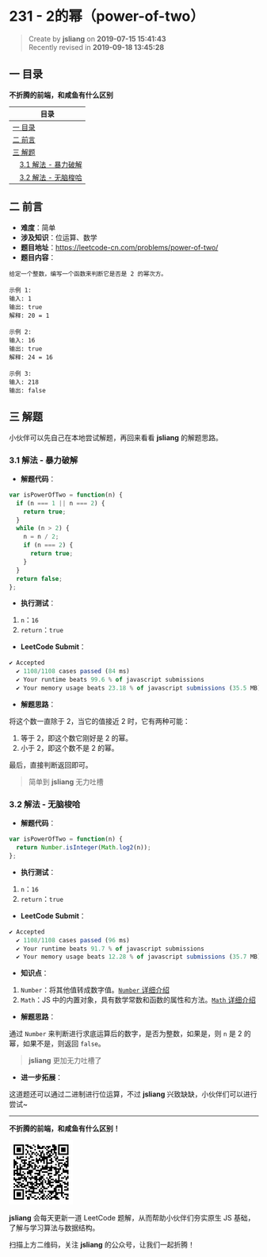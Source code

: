 231 - 2的幂（power-of-two）
===

> Create by **jsliang** on **2019-07-15 15:41:43**  
> Recently revised in **2019-09-18 13:45:28**

## <a name="chapter-one" id="chapter-one">一 目录</a>

**不折腾的前端，和咸鱼有什么区别**

| 目录 |
| --- | 
| [一 目录](#chapter-one) | 
| [二 前言](#chapter-two) |
| [三 解题](#chapter-three) |
| &emsp;[3.1 解法 - 暴力破解](#chapter-three-one) |
| &emsp;[3.2 解法 - 无脑梭哈](#chapter-three-two) |

## <a name="chapter-two" id="chapter-two">二 前言</a>



* **难度**：简单
* **涉及知识**：位运算、数学
* **题目地址**：https://leetcode-cn.com/problems/power-of-two/
* **题目内容**：

```
给定一个整数，编写一个函数来判断它是否是 2 的幂次方。

示例 1:
输入: 1
输出: true
解释: 20 = 1

示例 2:
输入: 16
输出: true
解释: 24 = 16

示例 3:
输入: 218
输出: false
```

## <a name="chapter-three" id="chapter-three">三 解题</a>



小伙伴可以先自己在本地尝试解题，再回来看看 **jsliang** 的解题思路。

### <a name="chapter-three-one" id="chapter-three-one">3.1 解法 - 暴力破解</a>



* **解题代码**：

```js
var isPowerOfTwo = function(n) {
  if (n === 1 || n === 2) {
    return true;
  }
  while (n > 2) {
    n = n / 2;
    if (n === 2) {
      return true;
    }
  }
  return false;
};
```

* **执行测试**：

1. `n`：`16`
2. `return`：`true`

* **LeetCode Submit**：

```js
✔ Accepted
  ✔ 1108/1108 cases passed (84 ms)
  ✔ Your runtime beats 99.6 % of javascript submissions
  ✔ Your memory usage beats 23.18 % of javascript submissions (35.5 MB)
```

* **解题思路**：

将这个数一直除于 2，当它的值接近 2 时，它有两种可能：

1. 等于 2，即这个数它刚好是 2 的幂。
2. 小于 2，即这个数不是 2 的幂。

最后，直接判断返回即可。

> 简单到 **jsliang** 无力吐槽

### <a name="chapter-three-two" id="chapter-three-two">3.2 解法 - 无脑梭哈</a>



* **解题代码**：

```js
var isPowerOfTwo = function(n) {
  return Number.isInteger(Math.log2(n));
};
```

* **执行测试**：

1. `n`：`16`
2. `return`：`true`

* **LeetCode Submit**：

```js
✔ Accepted
  ✔ 1108/1108 cases passed (96 ms)
  ✔ Your runtime beats 91.7 % of javascript submissions
  ✔ Your memory usage beats 12.28 % of javascript submissions (35.7 MB)
```

* **知识点**：

1. `Number`：将其他值转成数字值。[`Number` 详细介绍](https://github.com/LiangJunrong/document-library/blob/master/JavaScript-library/JavaScript/%E5%86%85%E7%BD%AE%E5%AF%B9%E8%B1%A1/Number/README.md)
2. `Math`：JS 中的内置对象，具有数学常数和函数的属性和方法。[`Math` 详细介绍](https://github.com/LiangJunrong/document-library/blob/master/JavaScript-library/JavaScript/%E5%86%85%E7%BD%AE%E5%AF%B9%E8%B1%A1/Math/README.md)

* **解题思路**：

通过 `Number` 来判断进行求底运算后的数字，是否为整数，如果是，则 `n` 是 2 的幂，如果不是，则返回 `false`。

> **jsliang** 更加无力吐槽了

* **进一步拓展**：

这道题还可以通过二进制进行位运算，不过 **jsliang** 兴致缺缺，小伙伴们可以进行尝试~

---

**不折腾的前端，和咸鱼有什么区别！**

![图](../../../public-repertory/img/z-small-wechat-public-address.jpg)

**jsliang** 会每天更新一道 LeetCode 题解，从而帮助小伙伴们夯实原生 JS 基础，了解与学习算法与数据结构。

扫描上方二维码，关注 **jsliang** 的公众号，让我们一起折腾！

